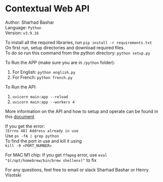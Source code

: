 # Contextual Web API

Author: Sharhad Bashar<br>
Language: `Python`<br>
Version: `v3.9.16`<br>

To install all the required libraries, run `pip install -r requirements.txt`<br>
On first run, setup directories and download required files.<br>
To do so run this command from the python directory: `python setup.py`<br>

To Run the APP (make sure you are in `/python` folder):
1. For English: `python english.py`
2. For French: `python french.py`

To Run the API:
1. `uvicorn main:app --reload` 
2. `uvicorn main:app --workers 4`

More information on the API and how to setup and operate can be found in this [document](https://audiovalley.atlassian.net/wiki/spaces/PPIQ/pages/3648651265/Contextual+API+Data+Models)<br>

If you get the error:<br>
`[Errno 48] Address already in use`<br>
Use `ps -fA | grep python`<br>
To find the port in use and kill it using<br>
`kill -9 <PORT_NUMBER>`

For MAC M1 chip:
If you get `ffmpeg` error, use `eval "$(/opt/homebrew/bin/brew shellenv)"` to fix

For any questions, feel free to email or slack Sharhad Bashar or Henry Visotski<br>
